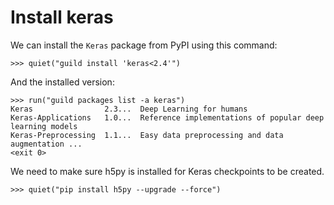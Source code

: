# Install keras

We can install the `Keras` package from PyPI using this command:

    >>> quiet("guild install 'keras<2.4'")

And the installed version:

    >>> run("guild packages list -a keras")
    Keras                2.3...  Deep Learning for humans
    Keras-Applications   1.0...  Reference implementations of popular deep learning models
    Keras-Preprocessing  1.1...  Easy data preprocessing and data augmentation ...
    <exit 0>

We need to make sure h5py is installed for Keras checkpoints to be
created.

    >>> quiet("pip install h5py --upgrade --force")

